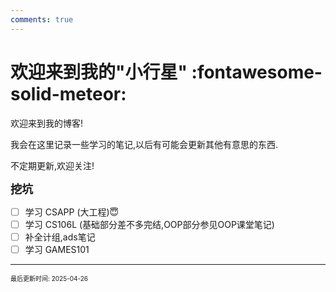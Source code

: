 ```yaml
---
comments: true
---
```


# 欢迎来到我的"小行星" :fontawesome-solid-meteor:

欢迎来到我的博客!

我会在这里记录一些学习的笔记,以后有可能会更新其他有意思的东西.

不定期更新,欢迎关注!

<font size = "4">**挖坑**</font>

- [ ] 学习 CSAPP (大工程)😇
- [ ] 学习 CS106L (基础部分差不多完结,OOP部分参见OOP课堂笔记)
- [ ] 补全计组,ads笔记
- [ ] 学习 GAMES101

---

<font size="1">最后更新时间: 2025-04-26 </font>